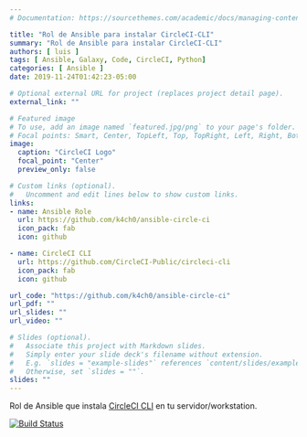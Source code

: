 ```yaml
---
# Documentation: https://sourcethemes.com/academic/docs/managing-content/

title: "Rol de Ansible para instalar CircleCI-CLI"
summary: "Rol de Ansible para instalar CircleCI-CLI"
authors: [ luis ]
tags: [ Ansible, Galaxy, Code, CircleCI, Python]
categories: [ Ansible ]
date: 2019-11-24T01:42:23-05:00

# Optional external URL for project (replaces project detail page).
external_link: ""

# Featured image
# To use, add an image named `featured.jpg/png` to your page's folder.
# Focal points: Smart, Center, TopLeft, Top, TopRight, Left, Right, BottomLeft, Bottom, BottomRight.
image:
  caption: "CircleCI Logo"
  focal_point: "Center"
  preview_only: false

# Custom links (optional).
#   Uncomment and edit lines below to show custom links.
links:
- name: Ansible Role
  url: https://github.com/k4ch0/ansible-circle-ci
  icon_pack: fab
  icon: github

- name: CircleCI CLI
  url: https://github.com/CircleCI-Public/circleci-cli
  icon_pack: fab
  icon: github

url_code: "https://github.com/k4ch0/ansible-circle-ci"
url_pdf: ""
url_slides: ""
url_video: ""

# Slides (optional).
#   Associate this project with Markdown slides.
#   Simply enter your slide deck's filename without extension.
#   E.g. `slides = "example-slides"` references `content/slides/example-slides.md`.
#   Otherwise, set `slides = ""`.
slides: ""
---
```


Rol de Ansible que instala [CircleCI CLI](https://circleci-public.github.io/circleci-cli/) en tu servidor/workstation.

[![Build Status](https://travis-ci.com/k4ch0/ansible-circleci-cli.svg?branch=master)](https://travis-ci.com/k4ch0/ansible-circleci-cli)